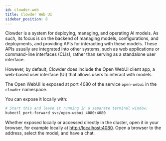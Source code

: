 ```yaml
---
id: clowder-web
title: Clowder Web UI
sidebar_position: 8
---
```

Clowder is a system for deploying, managing, and operating AI models.
As such, its focus is on the backend of managing models, configurations, and deployments, and providing APIs for interacting with these models.
These APIs usually are integrated into other systems, such as web applications or command-line interfaces (CLIs), rather than
serving as a standalone user interface.

However, by default, Clowder does include the Open WebUI client app, a web-based user interface (UI) that allows users to interact with models.

The Open WebUI is exposed at port 4080 of the service `open-webui` in the `clowder` namespace.

You can expose it locally with:

```sh
# Start this and leave it running in a separate terminal window.
kubectl port-forward svc/open-webui 4080:4080
```

Whether exposed locally or accessed directly in the cluster, open it in your browser, for example locally at [http://localhost:4080](http://localhost:4080).
Open a browser to the address, select the model, and have a chat.
